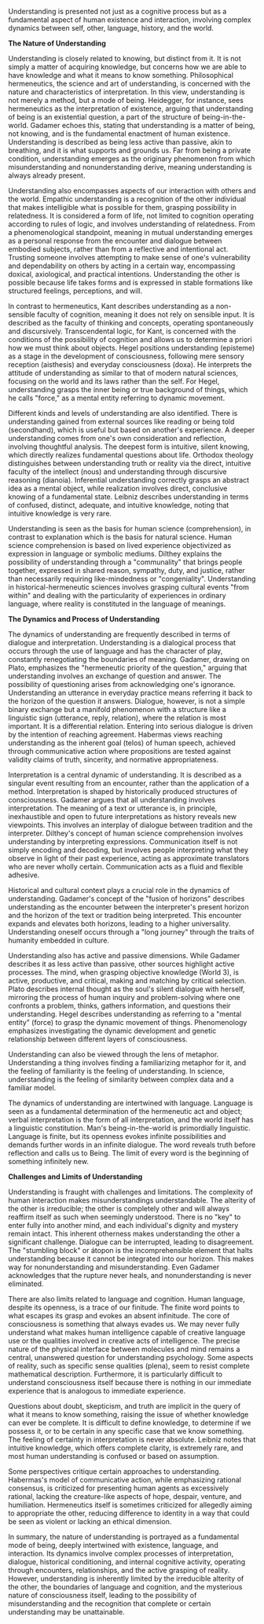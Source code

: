 Understanding is presented not just as a cognitive process but as a fundamental aspect of human existence and interaction, involving complex dynamics between self, other, language, history, and the world.

**The Nature of Understanding**

Understanding is closely related to knowing, but distinct from it. It is not simply a matter of acquiring knowledge, but concerns how we are able to have knowledge and what it means to know something. Philosophical hermeneutics, the science and art of understanding, is concerned with the nature and characteristics of interpretation. In this view, understanding is not merely a method, but a mode of being. Heidegger, for instance, sees hermeneutics as the interpretation of existence, arguing that understanding of being is an existential question, a part of the structure of being-in-the-world. Gadamer echoes this, stating that understanding is a matter of being, not knowing, and is the fundamental enactment of human existence. Understanding is described as being less active than passive, akin to breathing, and it is what supports and grounds us. Far from being a private condition, understanding emerges as the originary phenomenon from which misunderstanding and nonunderstanding derive, meaning understanding is always already present.

Understanding also encompasses aspects of our interaction with others and the world. Empathic understanding is a recognition of the other individual that makes intelligible what is possible for them, grasping possibility in relatedness. It is considered a form of life, not limited to cognition operating according to rules of logic, and involves understanding of relatedness. From a phenomenological standpoint, meaning in mutual understanding emerges as a personal response from the encounter and dialogue between embodied subjects, rather than from a reflective and intentional act. Trusting someone involves attempting to make sense of one's vulnerability and dependability on others by acting in a certain way, encompassing doxical, axiological, and practical intentions. Understanding the other is possible because life takes forms and is expressed in stable formations like structured feelings, perceptions, and will.

In contrast to hermeneutics, Kant describes understanding as a non-sensible faculty of cognition, meaning it does not rely on sensible input. It is described as the faculty of thinking and concepts, operating spontaneously and discursively. Transcendental logic, for Kant, is concerned with the conditions of the possibility of cognition and allows us to determine a priori how we must think about objects. Hegel positions understanding (episteme) as a stage in the development of consciousness, following mere sensory reception (aisthesis) and everyday consciousness (doxa). He interprets the attitude of understanding as similar to that of modern natural sciences, focusing on the world and its laws rather than the self. For Hegel, understanding grasps the inner being or true background of things, which he calls "force," as a mental entity referring to dynamic movement.

Different kinds and levels of understanding are also identified. There is understanding gained from external sources like reading or being told (secondhand), which is useful but based on another's experience. A deeper understanding comes from one's own consideration and reflection, involving thoughtful analysis. The deepest form is intuitive, silent knowing, which directly realizes fundamental questions about life. Orthodox theology distinguishes between understanding truth or reality via the direct, intuitive faculty of the intellect (nous) and understanding through discursive reasoning (dianoia). Inferential understanding correctly grasps an abstract idea as a mental object, while realization involves direct, conclusive knowing of a fundamental state. Leibniz describes understanding in terms of confused, distinct, adequate, and intuitive knowledge, noting that intuitive knowledge is very rare.

Understanding is seen as the basis for human science (comprehension), in contrast to explanation which is the basis for natural science. Human science comprehension is based on lived experience objectivized as expression in language or symbolic mediums. Dilthey explains the possibility of understanding through a "communality" that brings people together, expressed in shared reason, sympathy, duty, and justice, rather than necessarily requiring like-mindedness or "congeniality". Understanding in historical-hermeneutic sciences involves grasping cultural events "from within" and dealing with the particularity of experiences in ordinary language, where reality is constituted in the language of meanings.

**The Dynamics and Process of Understanding**

The dynamics of understanding are frequently described in terms of dialogue and interpretation. Understanding is a dialogical process that occurs through the use of language and has the character of play, constantly renegotiating the boundaries of meaning. Gadamer, drawing on Plato, emphasizes the "hermeneutic priority of the question," arguing that understanding involves an exchange of question and answer. The possibility of questioning arises from acknowledging one's ignorance. Understanding an utterance in everyday practice means referring it back to the horizon of the question it answers. Dialogue, however, is not a simple binary exchange but a manifold phenomenon with a structure like a linguistic sign (utterance, reply, relation), where the relation is most important. It is a differential relation. Entering into serious dialogue is driven by the intention of reaching agreement. Habermas views reaching understanding as the inherent goal (telos) of human speech, achieved through communicative action where propositions are tested against validity claims of truth, sincerity, and normative appropriateness.

Interpretation is a central dynamic of understanding. It is described as a singular event resulting from an encounter, rather than the application of a method. Interpretation is shaped by historically produced structures of consciousness. Gadamer argues that all understanding involves interpretation. The meaning of a text or utterance is, in principle, inexhaustible and open to future interpretations as history reveals new viewpoints. This involves an interplay of dialogue between tradition and the interpreter. Dilthey's concept of human science comprehension involves understanding by interpreting expressions. Communication itself is not simply encoding and decoding, but involves people interpreting what they observe in light of their past experience, acting as approximate translators who are never wholly certain. Communication acts as a fluid and flexible adhesive.

Historical and cultural context plays a crucial role in the dynamics of understanding. Gadamer's concept of the "fusion of horizons" describes understanding as the encounter between the interpreter's present horizon and the horizon of the text or tradition being interpreted. This encounter expands and elevates both horizons, leading to a higher universality. Understanding oneself occurs through a "long journey" through the traits of humanity embedded in culture.

Understanding also has active and passive dimensions. While Gadamer describes it as less active than passive, other sources highlight active processes. The mind, when grasping objective knowledge (World 3), is active, productive, and critical, making and matching by critical selection. Plato describes internal thought as the soul's silent dialogue with herself, mirroring the process of human inquiry and problem-solving where one confronts a problem, thinks, gathers information, and questions their understanding. Hegel describes understanding as referring to a "mental entity" (force) to grasp the dynamic movement of things. Phenomenology emphasizes investigating the dynamic development and genetic relationship between different layers of consciousness.

Understanding can also be viewed through the lens of metaphor. Understanding a thing involves finding a familiarizing metaphor for it, and the feeling of familiarity is the feeling of understanding. In science, understanding is the feeling of similarity between complex data and a familiar model.

The dynamics of understanding are intertwined with language. Language is seen as a fundamental determination of the hermeneutic act and object; verbal interpretation is the form of all interpretation, and the world itself has a linguistic constitution. Man's being-in-the-world is primordially linguistic. Language is finite, but its openness evokes infinite possibilities and demands further words in an infinite dialogue. The word reveals truth before reflection and calls us to Being. The limit of every word is the beginning of something infinitely new.

**Challenges and Limits of Understanding**

Understanding is fraught with challenges and limitations. The complexity of human interaction makes misunderstandings understandable. The alterity of the other is irreducible; the other is completely other and will always reaffirm itself as such when seemingly understood. There is no "key" to enter fully into another mind, and each individual's dignity and mystery remain intact. This inherent otherness makes understanding the other a significant challenge. Dialogue can be interrupted, leading to disagreement. The "stumbling block" or átopon is the incomprehensible element that halts understanding because it cannot be integrated into our horizon. This makes way for nonunderstanding and misunderstanding. Even Gadamer acknowledges that the rupture never heals, and nonunderstanding is never eliminated.

There are also limits related to language and cognition. Human language, despite its openness, is a trace of our finitude. The finite word points to what escapes its grasp and evokes an absent infinitude. The core of consciousness is something that always evades us. We may never fully understand what makes human intelligence capable of creative language use or the qualities involved in creative acts of intelligence. The precise nature of the physical interface between molecules and mind remains a central, unanswered question for understanding psychology. Some aspects of reality, such as specific sense qualities (plena), seem to resist complete mathematical description. Furthermore, it is particularly difficult to understand consciousness itself because there is nothing in our immediate experience that is analogous to immediate experience.

Questions about doubt, skepticism, and truth are implicit in the query of what it means to know something, raising the issue of whether knowledge can ever be complete. It is difficult to define knowledge, to determine if we possess it, or to be certain in any specific case that we know something. The feeling of certainty in interpretation is never absolute. Leibniz notes that intuitive knowledge, which offers complete clarity, is extremely rare, and most human understanding is confused or based on assumption.

Some perspectives critique certain approaches to understanding. Habermas's model of communicative action, while emphasizing rational consensus, is criticized for presenting human agents as excessively rational, lacking the creature-like aspects of hope, despair, venture, and humiliation. Hermeneutics itself is sometimes criticized for allegedly aiming to appropriate the other, reducing difference to identity in a way that could be seen as violent or lacking an ethical dimension.

In summary, the nature of understanding is portrayed as a fundamental mode of being, deeply intertwined with existence, language, and interaction. Its dynamics involve complex processes of interpretation, dialogue, historical conditioning, and internal cognitive activity, operating through encounters, relationships, and the active grasping of reality. However, understanding is inherently limited by the irreducible alterity of the other, the boundaries of language and cognition, and the mysterious nature of consciousness itself, leading to the possibility of misunderstanding and the recognition that complete or certain understanding may be unattainable.